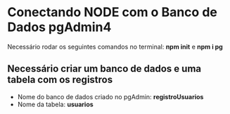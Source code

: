 # Conectando NODE com o Banco de Dados pgAdmin4

Necessário rodar os seguintes comandos no terminal:
**npm init** e **npm i pg**

## Necessário criar um banco de dados e uma tabela com os registros
- Nome do banco de dados criado no pgAdmin: **registroUsuarios**
- Nome da tabela: **usuarios**